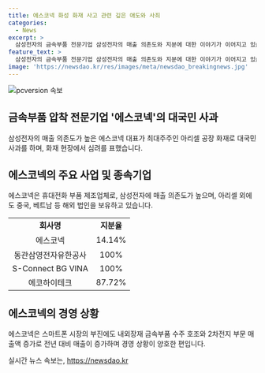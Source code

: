 ```yaml
---
title: 에스코넥 화성 화재 사고 관련 깊은 애도와 사죄
categories:
  - News
excerpt: >
  삼성전자의 금속부품 전문기업 삼성전자의 매출 의존도와 지분에 대한 이야기가 이어지고 있습니다. 최대주주인 박순관 대표는 화성시의 화재 현장에서 사과를 표명하며 사고로 인한 피해를 인정했습니다. 사고에 대한 원인 규명과 재발 방지에 최선을 다하겠다고 약속했습니다. 이번 화재로 총 23명이 사망하고 8명이 중상을 입었는데, 관련 기업인 에스코넥의 주가는 하락세를 보이고 있습니다.
feature_text: >
  삼성전자의 금속부품 전문기업 삼성전자의 매출 의존도와 지분에 대한 이야기가 이어지고 있습니다. 최대주주인 박순관 대표는 화성시의 화재 현장에서 사과를 표명하며 사고로 인한 피해를 인정했습니다. 사고에 대한 원인 규명과 재발 방지에 최선을 다하겠다고 약속했습니다. 이번 화재로 총 23명이 사망하고 8명이 중상을 입었는데, 관련 기업인 에스코넥의 주가는 하락세를 보이고 있습니다.
image: 'https://newsdao.kr/res/images/meta/newsdao_breakingnews.jpg'
---
```


<p><img src="https://newsdao.kr/res/images/meta/newsdao_breakingnews.jpg" alt="pcversion 속보" /></p>

<h2 data-ke-size="size26">금속부품 압착 전문기업 '에스코넥'의 대국민 사과</h2>

<p data-ke-size="size16">삼성전자의 매출 의존도가 높은 에스코넥 대표가 최대주주인 아리셀 공장 화재로 대국민 사과를 하며, 화재 현장에서 심려를 표했습니다.</p>

<h2 data-ke-size="size26">에스코넥의 주요 사업 및 종속기업</h2>

<p data-ke-size="size16">에스코넥은 휴대전화 부품 제조업체로, 삼성전자에 매출 의존도가 높으며, 아리셀 외에도 중국, 베트남 등 해외 법인을 보유하고 있습니다.</p>

<table>
  <tr>
    <td style="text-align: center; height: 17px;"><b>회사명</b></td>
    <td style="text-align: center; height: 17px;"><b>지분율</b></td>
  </tr>
  <tr>
    <td style="text-align: center; height: 17px;">에스코넥</td>
    <td style="text-align: center; height: 17px;">14.14%</td>
  </tr>
  <tr>
    <td style="text-align: center; height: 17px;">동관삼영전자유한공사</td>
    <td style="text-align: center; height: 17px;">100%</td>
  </tr>
  <tr>
    <td style="text-align: center; height: 17px;">S-Connect BG VINA</td>
    <td style="text-align: center; height: 17px;">100%</td>
  </tr>
  <tr>
    <td style="text-align: center; height: 17px;">에코하이테크</td>
    <td style="text-align: center; height: 17px;">87.72%</td>
  </tr>
</table>

<h2 data-ke-size="size26">에스코넥의 경영 상황</h2>

<p data-ke-size="size16">에스코넥은 스마트폰 시장의 부진에도 내외장재 금속부품 수주 호조와 2차전지 부문 매출액 증가로 전년 대비 매출이 증가하며 경영 상황이 양호한 편입니다.</p>
실시간 뉴스 속보는, <a href="https://newsdao.kr" rel="dofollow">https://newsdao.kr</a>


